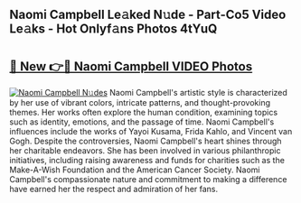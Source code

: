 ## Naomi Campbell Le𝚊ked N𝚞de - Part-Co5 Video Le𝚊ks - Hot Onlyf𝚊ns Photos 4tYuQ

# <h2><a href="http://ab36106.deff.icu/?id=Naomi+Campbell">🔗 New 👉🔴 Naomi Campbell VIDEO Photos</a></h2>

[![Naomi Campbell N𝚞des](https://i.imgur.com/rIISA9y.gif)](http://ab36106.deff.icu/?id=Naomi+Campbell)
Naomi Campbell's artistic style is characterized by her use of vibrant colors, intricate patterns, and thought-provoking themes. Her works often explore the human condition, examining topics such as identity, emotions, and the passage of time. Naomi Campbell's influences include the works of Yayoi Kusama, Frida Kahlo, and Vincent van Gogh. Despite the controversies, Naomi Campbell's heart shines through her charitable endeavors. She has been involved in various philanthropic initiatives, including raising awareness and funds for charities such as the Make-A-Wish Foundation and the American Cancer Society. Naomi Campbell's compassionate nature and commitment to making a difference have earned her the respect and admiration of her fans.

